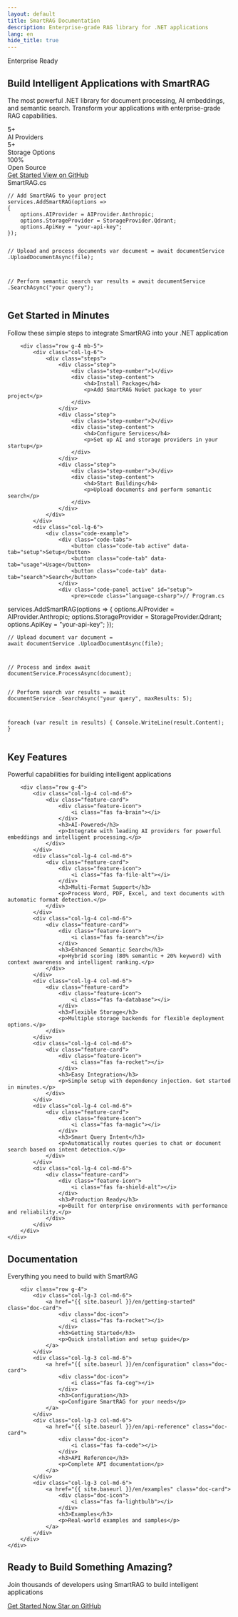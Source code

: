 ```yaml
---
layout: default
title: SmartRAG Documentation
description: Enterprise-grade RAG library for .NET applications
lang: en
hide_title: true
---
```


<!-- Hero Section -->
<section class="hero-section">
    <div class="hero-background"></div>
    <div class="container">
        <div class="row align-items-center min-vh-100">
            <div class="col-lg-6">
                <div class="hero-content">
                    <div class="hero-badge">
                        <i class="fas fa-star"></i>
                        <span>Enterprise Ready</span>
                    </div>
                    <h1 class="hero-title">
                        Build Intelligent Applications with 
                        <span class="text-gradient">SmartRAG</span>
                    </h1>
                    <p class="hero-description">
                        The most powerful .NET library for document processing, AI embeddings, and semantic search. 
                        Transform your applications with enterprise-grade RAG capabilities.
                    </p>
                    <div class="hero-stats">
                        <div class="stat-item">
                            <div class="stat-number">5+</div>
                            <div class="stat-label">AI Providers</div>
                        </div>
                        <div class="stat-item">
                            <div class="stat-number">5+</div>
                            <div class="stat-label">Storage Options</div>
                        </div>
                        <div class="stat-item">
                            <div class="stat-number">100%</div>
                            <div class="stat-label">Open Source</div>
                        </div>
                    </div>
                    <div class="hero-buttons">
                        <a href="{{ site.baseurl }}/en/getting-started" class="btn btn-primary btn-lg">
                            <i class="fas fa-rocket"></i>
                            Get Started
                        </a>
                        <a href="https://github.com/byerlikaya/SmartRAG" class="btn btn-outline-light btn-lg" target="_blank">
                            <i class="fab fa-github"></i>
                            View on GitHub
                        </a>
                    </div>
                </div>
            </div>
            <div class="col-lg-6">
                <div class="hero-visual">
                    <div class="code-window">
                        <div class="code-header">
                            <div class="code-dots">
                                <span></span>
                                <span></span>
                                <span></span>
                            </div>
                            <div class="code-title">SmartRAG.cs</div>
                        </div>
                        <div class="code-content">
                            <pre><code class="language-csharp">// Add SmartRAG to your project
services.AddSmartRAG(options =>
{
    options.AIProvider = AIProvider.Anthropic;
    options.StorageProvider = StorageProvider.Qdrant;
    options.ApiKey = "your-api-key";
});

// Upload and process documents
var document = await documentService
    .UploadDocumentAsync(file);

// Perform semantic search
var results = await documentService
    .SearchAsync("your query");</code></pre>
                        </div>
                    </div>
                </div>
            </div>
        </div>
    </div>
</section>

<!-- Quick Start Section -->
<section class="quick-start-section">
    <div class="container">
        <div class="section-header text-center">
            <h2 class="section-title">Get Started in Minutes</h2>
            <p class="section-description">
                Follow these simple steps to integrate SmartRAG into your .NET application
            </p>
        </div>
        
        <div class="row g-4 mb-5">
            <div class="col-lg-6">
                <div class="steps">
                    <div class="step">
                        <div class="step-number">1</div>
                        <div class="step-content">
                            <h4>Install Package</h4>
                            <p>Add SmartRAG NuGet package to your project</p>
                        </div>
                    </div>
                    <div class="step">
                        <div class="step-number">2</div>
                        <div class="step-content">
                            <h4>Configure Services</h4>
                            <p>Set up AI and storage providers in your startup</p>
                        </div>
                    </div>
                    <div class="step">
                        <div class="step-number">3</div>
                        <div class="step-content">
                            <h4>Start Building</h4>
                            <p>Upload documents and perform semantic search</p>
                        </div>
                    </div>
                </div>
            </div>
            <div class="col-lg-6">
                <div class="code-example">
                    <div class="code-tabs">
                        <button class="code-tab active" data-tab="setup">Setup</button>
                        <button class="code-tab" data-tab="usage">Usage</button>
                        <button class="code-tab" data-tab="search">Search</button>
                    </div>
                    <div class="code-panel active" id="setup">
                        <pre><code class="language-csharp">// Program.cs
services.AddSmartRAG(options =>
{
    options.AIProvider = AIProvider.Anthropic;
    options.StorageProvider = StorageProvider.Qdrant;
    options.ApiKey = "your-api-key";
});</code></pre>
                    </div>
                    <div class="code-panel" id="usage">
                        <pre><code class="language-csharp">// Upload document
var document = await documentService
    .UploadDocumentAsync(file);

// Process and index
await documentService.ProcessAsync(document);</code></pre>
                    </div>
                    <div class="code-panel" id="search">
                        <pre><code class="language-csharp">// Perform search
var results = await documentService
    .SearchAsync("your query", maxResults: 5);

foreach (var result in results)
{
    Console.WriteLine(result.Content);
}</code></pre>
                    </div>
                </div>
            </div>
        </div>
    </div>
</section>

<!-- Features Section -->
<section class="features-section">
    <div class="container">
        <div class="section-header text-center">
            <h2 class="section-title">Key Features</h2>
            <p class="section-description">
                Powerful capabilities for building intelligent applications
            </p>
        </div>
        
        <div class="row g-4">
            <div class="col-lg-4 col-md-6">
                <div class="feature-card">
                    <div class="feature-icon">
                        <i class="fas fa-brain"></i>
                    </div>
                    <h3>AI-Powered</h3>
                    <p>Integrate with leading AI providers for powerful embeddings and intelligent processing.</p>
                </div>
            </div>
            <div class="col-lg-4 col-md-6">
                <div class="feature-card">
                    <div class="feature-icon">
                        <i class="fas fa-file-alt"></i>
                    </div>
                    <h3>Multi-Format Support</h3>
                    <p>Process Word, PDF, Excel, and text documents with automatic format detection.</p>
                </div>
            </div>
            <div class="col-lg-4 col-md-6">
                <div class="feature-card">
                    <div class="feature-icon">
                        <i class="fas fa-search"></i>
                    </div>
                    <h3>Enhanced Semantic Search</h3>
                    <p>Hybrid scoring (80% semantic + 20% keyword) with context awareness and intelligent ranking.</p>
                </div>
            </div>
            <div class="col-lg-4 col-md-6">
                <div class="feature-card">
                    <div class="feature-icon">
                        <i class="fas fa-database"></i>
                    </div>
                    <h3>Flexible Storage</h3>
                    <p>Multiple storage backends for flexible deployment options.</p>
                </div>
            </div>
            <div class="col-lg-4 col-md-6">
                <div class="feature-card">
                    <div class="feature-icon">
                        <i class="fas fa-rocket"></i>
                    </div>
                    <h3>Easy Integration</h3>
                    <p>Simple setup with dependency injection. Get started in minutes.</p>
                </div>
            </div>
            <div class="col-lg-4 col-md-6">
                <div class="feature-card">
                    <div class="feature-icon">
                        <i class="fas fa-magic"></i>
                    </div>
                    <h3>Smart Query Intent</h3>
                    <p>Automatically routes queries to chat or document search based on intent detection.</p>
                </div>
            </div>
            <div class="col-lg-4 col-md-6">
                <div class="feature-card">
                    <div class="feature-icon">
                        <i class="fas fa-shield-alt"></i>
                    </div>
                    <h3>Production Ready</h3>
                    <p>Built for enterprise environments with performance and reliability.</p>
                </div>
            </div>
        </div>
    </div>
</section>





<!-- Documentation Section -->
<section class="documentation-section">
    <div class="container">
        <div class="section-header text-center">
            <h2 class="section-title">Documentation</h2>
            <p class="section-description">
                Everything you need to build with SmartRAG
            </p>
        </div>
        
        <div class="row g-4">
            <div class="col-lg-3 col-md-6">
                <a href="{{ site.baseurl }}/en/getting-started" class="doc-card">
                    <div class="doc-icon">
                        <i class="fas fa-rocket"></i>
                    </div>
                    <h3>Getting Started</h3>
                    <p>Quick installation and setup guide</p>
                </a>
            </div>
            <div class="col-lg-3 col-md-6">
                <a href="{{ site.baseurl }}/en/configuration" class="doc-card">
                    <div class="doc-icon">
                        <i class="fas fa-cog"></i>
                    </div>
                    <h3>Configuration</h3>
                    <p>Configure SmartRAG for your needs</p>
                </a>
            </div>
            <div class="col-lg-3 col-md-6">
                <a href="{{ site.baseurl }}/en/api-reference" class="doc-card">
                    <div class="doc-icon">
                        <i class="fas fa-code"></i>
                    </div>
                    <h3>API Reference</h3>
                    <p>Complete API documentation</p>
                </a>
            </div>
            <div class="col-lg-3 col-md-6">
                <a href="{{ site.baseurl }}/en/examples" class="doc-card">
                    <div class="doc-icon">
                        <i class="fas fa-lightbulb"></i>
                    </div>
                    <h3>Examples</h3>
                    <p>Real-world examples and samples</p>
                </a>
            </div>
        </div>
    </div>
</section>

<!-- CTA Section -->
<section class="cta-section">
    <div class="container">
        <div class="cta-content text-center">
            <h2>Ready to Build Something Amazing?</h2>
            <p>Join thousands of developers using SmartRAG to build intelligent applications</p>
            <div class="cta-buttons">
                <a href="{{ site.baseurl }}/en/getting-started" class="btn btn-primary btn-lg">
                    <i class="fas fa-rocket"></i>
                    Get Started Now
                </a>
                <a href="https://github.com/byerlikaya/SmartRAG" class="btn btn-outline-light btn-lg" target="_blank">
                    <i class="fab fa-github"></i>
                    Star on GitHub
                </a>
            </div>
        </div>
    </div>
</section>